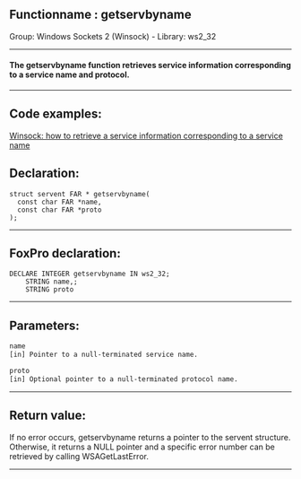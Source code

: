 <link rel="stylesheet" type="text/css" href="../../css/win32api.css">  
<link rel="stylesheet" href="https://cdnjs.cloudflare.com/ajax/libs/font-awesome/4.7.0/css/font-awesome.min.css">

## Functionname : getservbyname
Group: Windows Sockets 2 (Winsock) - Library: ws2_32    
***  


#### The getservbyname function retrieves service information corresponding to a service name and protocol.
***  


## Code examples:
[Winsock: how to retrieve a service information corresponding to a service name](../../samples/sample_220.md)  

## Declaration:
```foxpro  
struct servent FAR * getservbyname(
  const char FAR *name,
  const char FAR *proto
);  
```  
***  


## FoxPro declaration:
```foxpro  
DECLARE INTEGER getservbyname IN ws2_32;
	STRING name,;
	STRING proto  
```  
***  


## Parameters:
```txt  
name
[in] Pointer to a null-terminated service name.

proto
[in] Optional pointer to a null-terminated protocol name.  
```  
***  


## Return value:
If no error occurs, getservbyname returns a pointer to the servent structure. Otherwise, it returns a NULL pointer and a specific error number can be retrieved by calling WSAGetLastError.  
***  

